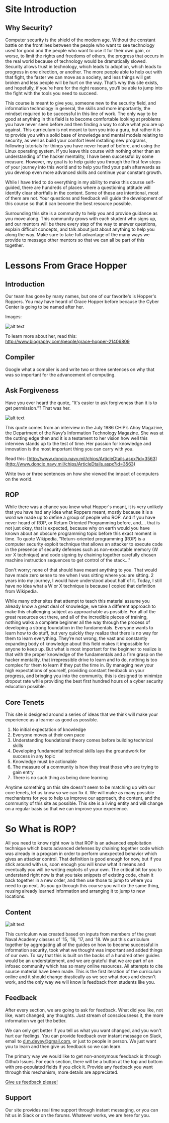 # Site Introduction
## Why Security?

Computer security is the shield of the modern age. Without the constant battle on the frontlines between the people who want to see technology used for good and the people who want to use it for their own gain, or worse, to limit the rights and freedoms of others, the progress that occurs in the real world because of technology would be dramatically slowed. Security allows trust in technology, which leads to adoption, which leads to progress in one direction, or another. The more people able to help out with that fight, the faster we can move as a society, and less things will get broken and less people will be hurt on the way. That’s why this site exists, and hopefully, if you’re here for the right reasons, you’ll be able to jump into the fight with the tools you need to succeed.

This course is meant to give you, someone new to the security field, and information technology in general, the skills and more importantly, the mindset required to be successful in this line of work. The only way to be good at anything in this field is to become comfortable looking at problems you have never seen before and then finding a way to solve what you are up against. This curriculum is not meant to turn you into a guru, but rather it is to provide you with a solid base of knowledge and mental models relating to security, as well as build your comfort level installing new programs, following tutorials for things you have never heard of before, and using the Linux operating system. If you leave this course with nothing other than an understanding of the hacker mentality, I have been successful by some measure. However, my goal is to help guide you through the first few steps of your journey into this world and to help you find your path afterwards as you develop even more advanced skills and continue your constant growth.

While I have tried to do everything in my ability to make this course self-guided, there are hundreds of places where a questioning attitude will identify clear shortfalls in the content. Some of these are intentional, most of them are not. Your questions and feedback will guide the development of this course so that it can become the best resource possible.

Surrounding this site is a community to help you and provide guidance as you move along.  This community grows with each student who signs up, and our mentors will be there every step of the way to answer questions, explain difficult concepts, and talk about just about anything to help you along the way. Make sure to take full advantage of the many ways we provide to message other mentors so that we can all be part of this together.

# Lessons From Grace Hopper
## Introduction
Our team has gone by many names, but one of our favorite's is Hopper's Roppers. You may have heard of Grace Hopper before because the Cyber Center is going to be named after her.

Images:

![alt text](https://upload.wikimedia.org/wikipedia/commons/a/ad/Commodore_Grace_M._Hopper%2C_USN_%28covered%29.jpg "img2")


To learn more about her, read this: http://www.biography.com/people/grace-hopper-21406809

## Compiler
Google what a compiler is and write two or three sentences on why that was so important for the advancement of computing.



## Ask Forgiveness
Have you ever heard the quote, “It's easier to ask forgiveness than it is to get permission.”? That was her.

![alt text](https://i2.wp.com/hopperboulder.com/wp-content/uploads/2019/03/Grace1-2.jpg?w=704&ssl=1 "img1")

This quote comes from an interview in the July 1986 CHIP’s Ahoy Magazine, the Department of the Navy’s Information Technology Magazine. She was at the cutting edge then and it is a testament to her vision how well this interview stands up to the test of time. Her passion for knowledge and innovation is the most important thing you can carry with you.

Read this: [http://www.doncio.navy.mil/chips/ArticleDtails.aspx?id=3563](http://www.doncio.navy.mil/chips/ArticleDtails.aspx?id=3563)

Write two or three sentences on how she viewed the impact of computers on the world.

## ROP
While there was a chance you knew what Hopper's meant, it is very unlikely that you have had any idea what Roppers meant, mostly because it is a word we made up to define a group of people who ROP. And if you have never heard of ROP, or Return Oriented Programming before, and.... that is not just okay, that is expected, because why on earth would you have known about an obscure programming topic before this exact moment in time. To quote Wikipedia, "Return-oriented programming (ROP) is a computer security exploit technique that allows an attacker to execute code in the presence of security defenses such as non-executable memory (W xor X technique) and code signing by chaining together carefully chosen machine instruction sequences to get control of the stack..."

Don't worry; none of that should have meant anything to you. That would have made zero sense to me when I was sitting where you are sitting. 2 years into my journey, I would have understood about half of it. Today, I still have no idea what a W or X technique is because I copied that definition from Wikipedia.

While many other sites that attempt to teach this material assume you already know a great deal of knowledge, we take a different approach to make this challenging subject as approachable as possible. For all of the great resources out there, and all of the incredible pieces of training, nothing walks a complete beginner all the way through the process of developing a strong foundation in the fundamentals. Everyone wants to learn how to do stuff, but very quickly they realize that there is no way for them to learn everything. They’re not wrong, the vast and constantly expanding body of knowledge about this field makes it impossible for anyone to keep up. But what is most important for the beginner to realize is that with the proper knowledge of the fundamentals and a firm grasp on the hacker mentality, that irrepressible drive to learn and to do, nothing is too complex for them to learn if they put the time in. By managing new your high expectations of yourself, providing constant feedback on your progress, and bringing you into the community, this is designed to minimize dropout rate while providing the best first hundred hours of a cyber security education possible.

## Core Tenets
This site is designed around a series of ideas that we think will make your experience as a learner as good as possible.

1. No initial expectation of knowledge
2. Everyone moves at their own pace
3. Understanding foundational theory comes before building technical skills
4. Developing fundamental technical skills lays the groundwork for success in any topic
5. Knowledge must be actionable
6. The measure of a community is how they treat those who are trying to gain entry
7. There is no such thing as being done learning

Anytime something on this site doesn't seem to be matching up with our core tenets, let us know so we can fix it. We will make as many possible mechanisms for you to help us improve our approach, the content, and the community of this site as possible. This site is a living entity and will change on a regular basis so that we can improve your experience.

# So What is ROP?
All you need to know right now is that ROP is an advanced exploitation technique which beats advanced defenses by chaining together code which was already in a program in order to perform unexpected behavior which gives an attacker control. That definition is good enough for now, but if you stick around with us, soon enough you will know what it means and eventually you will be writing exploits of your own. The critical bit for you to understand right now is that you take snippets of existing code, chain it back together in a new order, and then use those to jump to where you need to go next. As you go through this course you will do the same thing, reusing already learned information and arranging it to jump to new locations.

## Content

![alt text](https://news.yale.edu/sites/default/files/styles/horizontal_image/public/d6_files/YaleNews_hopper-grace.UNIVAC.102635875-CC_0.jpg?itok=4HL3ETlO "img3")

This curriculum was created based on inputs from members of the great Naval Academy classes of '15, '16, '17, and '18. We put this curriculum together by aggregating all of the guides on how to become successful in information security, took what we thought was important and added things of our own. To say that this is built on the backs of a hundred other guides would be an understatement, and we are grateful that we are part of an infosec community which has so many online resources. All attempts to cite source material have been made. This is the first iteration of the curriculum online and it should change drastically as we see what does and doesn't work, and the only way we will know is feedback from students like you.

## Feedback

After every section, we are going to ask for feedback. What did you like, not like, want changed, any thoughts. Just stream of consciousness it, the more information we get the better.

We can only get better if you tell us what you want changed, and you won't hurt our feelings. You can provide feedback over instant message on Slack, email to d.m.devey@gmail.com, or just to people in person. We just want you to learn and then give us feedback so we can learn.

The primary way we would like to get non-anonymous feedback is through Github Issues. For each section, there will be a button at the top and bottom with pre-populated fields if you click it. Provide any feedback you want through this mechanism, more details are appreciated.

[Give us feedback please!](https://github.com/SquidWorksDojo/training/issues/new?title=SiteIntro&body=Please%20provide%20as%20much%20detail%20as%20you%20can%20to%20make%20this%20course%20better!&labels=i2h)


## Support
Our site provides real time support through instant messaging, or you can hit us in Slack or on the forums. Whatever works, we are here for you.
